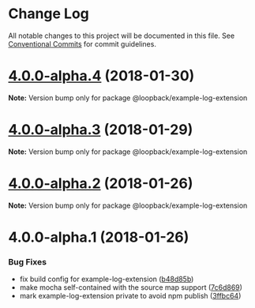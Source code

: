 # Change Log

All notable changes to this project will be documented in this file.
See [Conventional Commits](https://conventionalcommits.org) for commit guidelines.

<a name="4.0.0-alpha.4"></a>
# [4.0.0-alpha.4](https://github.com/strongloop/loopback-next/compare/@loopback/example-log-extension@4.0.0-alpha.3...@loopback/example-log-extension@4.0.0-alpha.4) (2018-01-30)




**Note:** Version bump only for package @loopback/example-log-extension

<a name="4.0.0-alpha.3"></a>
# [4.0.0-alpha.3](https://github.com/strongloop/loopback-next/compare/@loopback/example-log-extension@4.0.0-alpha.2...@loopback/example-log-extension@4.0.0-alpha.3) (2018-01-29)




**Note:** Version bump only for package @loopback/example-log-extension

<a name="4.0.0-alpha.2"></a>
# [4.0.0-alpha.2](https://github.com/strongloop/loopback-next/compare/@loopback/example-log-extension@4.0.0-alpha.1...@loopback/example-log-extension@4.0.0-alpha.2) (2018-01-26)




**Note:** Version bump only for package @loopback/example-log-extension

<a name="4.0.0-alpha.1"></a>
# 4.0.0-alpha.1 (2018-01-26)


### Bug Fixes

* fix build config for example-log-extension ([b48d85b](https://github.com/strongloop/loopback-next/commit/b48d85b))
* make mocha self-contained with the source map support ([7c6d869](https://github.com/strongloop/loopback-next/commit/7c6d869))
* mark example-log-extension private to avoid npm publish ([3ffbc64](https://github.com/strongloop/loopback-next/commit/3ffbc64))
